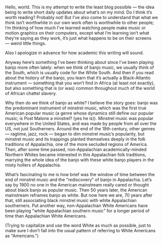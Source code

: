 Hello, world. This is my attempt to write the least blog possible — the idea being to write short daily updates about what’s on my mind. Do I think it’s worth reading? Probably not! But I’ve also come to understand that what we think isn’t worthwhile in our own work often is worthwhile to other people; I’m thinking of how much I’ve learned watching people make music or motion graphics on their computers, except what I’m learning isn’t what they’re saying as they work, it’s just what happens to be on their screens — weird little things.

Also I apologize in advance for how academic this writing will sound.

Anyway here’s something I’ve been thinking about since I’ve been playing banjo more often lately: when we think of banjo music, we usually think of the South, which is usually code for the White South. And then if you read about the history of the banjo, you learn that it’s actually a Black-Atlantic instrument — something that you won’t find in Africa (at least not exactly), but also something that is (or was) common throughout much of the world of African chattel slavery.

Why then do we think of banjo as white? I believe the story goes: banjo was the predominant instrument of minstrel music, which was the first true American popular music (a genre whose dynamics still define our popular music; is Post Malone a minstrel? (yes he is)). Minstrel music was popular everywhere in the United States, and was made by people from all over the US, not just Southerners. Around the end of the 19th century, other genres — ragtime, jazz, rock — began to dim minstrel music’s popularity, but minstrel music and its trappings planted themselves deeply in the folk traditions of Appalachia, one of the more secluded regions of America. Then, after some time passed, non-Appalachian academically-minded Northern Whites became interested in this Appalachian folk traditions, marrying the whole idea of the banjo with these white banjo players in the misty hollers of Appalachia.

What’s fascinating to me is how brief was the window of time between the end of minstrel music and the "rediscovery" of banjo in Appalachia. Let’s say by 1900 no one in the American mainstream really cared or thought about black banjo as popular music. Then 50 years later, the American mainstream reframes banjo as white. But now here we are, 70 years after that, still associating black minstrel music with white Appalachian southerners. Put another way, non-Appalachian White Americans have been playing "white Appalachian southern music" for a longer period of time than Appalachian White Americans.

(Trying to capitalize and use the word White as much as possible, just to make sure I don’t fall into the usual pattern of referring to White Americans as "Americans.")